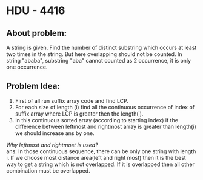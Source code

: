 # HDU - 4416

## About problem:

A string is given. Find the number of distinct substring which occurs at least two times in the string. But here overlapping should not be counted. In string "ababa", substring "aba" cannot counted as 2 occurrence, it is only one occurrence. 

## Problem Idea:


 1. First of all run suffix array code and find LCP. 
 2. For each size of length (i) find all the continuous occurrence of index of suffix array where LCP is greater then the length(i).
 3. In this continuous sorted array (according to starting index) if the difference between leftmost and rightmost array is greater than length(i) we should increase ans by one.  

*Why leftmost and rightmost is used?*  
ans: In those continuous sequence, there can be only one string with length i. If we choose most distance area(left and right most) then it is the best way to get a string which is not overlapped. If it is overlapped then all other combination must be overlapped.
<!--stackedit_data:
eyJoaXN0b3J5IjpbMTU4MDIxNjE1XX0=
-->